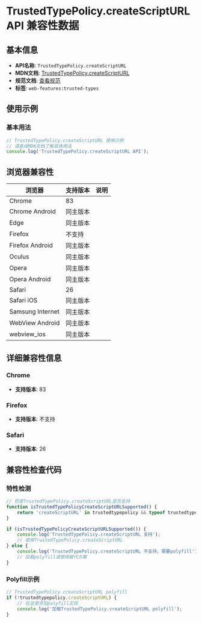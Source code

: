 # TrustedTypePolicy.createScriptURL API 兼容性数据

## 基本信息

- **API名称**: `TrustedTypePolicy.createScriptURL`
- **MDN文档**: [TrustedTypePolicy.createScriptURL](https://developer.mozilla.org/docs/Web/API/TrustedTypePolicy/createScriptURL)
- **规范文档**: [查看规范](https://w3c.github.io/trusted-types/dist/spec/#dom-trustedtypepolicy-createscripturl)
- **标签**: `web-features:trusted-types`

## 使用示例

### 基本用法

```javascript
// TrustedTypePolicy.createScriptURL 使用示例
// 请查阅MDN文档了解具体用法
console.log('TrustedTypePolicy.createScriptURL API');
```

## 浏览器兼容性

| 浏览器 | 支持版本 | 说明 |
|--------|----------|------|
| Chrome | 83 |  |
| Chrome Android | 同主版本 |  |
| Edge | 同主版本 |  |
| Firefox | 不支持 |  |
| Firefox Android | 同主版本 |  |
| Oculus | 同主版本 |  |
| Opera | 同主版本 |  |
| Opera Android | 同主版本 |  |
| Safari | 26 |  |
| Safari iOS | 同主版本 |  |
| Samsung Internet | 同主版本 |  |
| WebView Android | 同主版本 |  |
| webview_ios | 同主版本 |  |

## 详细兼容性信息

### Chrome

- **支持版本**: 83

### Firefox

- **支持版本**: 不支持

### Safari

- **支持版本**: 26

## 兼容性检查代码

### 特性检测

```javascript
// 检查TrustedTypePolicy.createScriptURL是否支持
function isTrustedTypePolicyCreateScriptURLSupported() {
    return 'createScriptURL' in trustedtypepolicy && typeof trustedtypepolicy.createScriptURL === 'function';
}

if (isTrustedTypePolicyCreateScriptURLSupported()) {
    console.log('TrustedTypePolicy.createScriptURL 支持');
    // 使用TrustedTypePolicy.createScriptURL
} else {
    console.log('TrustedTypePolicy.createScriptURL 不支持，需要polyfill');
    // 加载polyfill或使用替代方案
}
```

### Polyfill示例

```javascript
// TrustedTypePolicy.createScriptURL polyfill
if (!trustedtypepolicy.createScriptURL) {
    // 在这里添加polyfill实现
    console.log('加载TrustedTypePolicy.createScriptURL polyfill');
}
```

